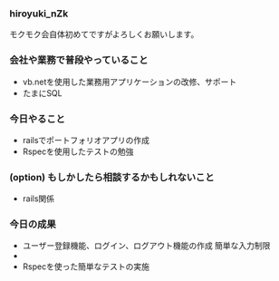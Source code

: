 ### hiroyuki_nZk
モクモク会自体初めてですがよろしくお願いします。
### 会社や業務で普段やっていること
- vb.netを使用した業務用アプリケーションの改修、サポート
- たまにSQL
### 今日やること
- railsでポートフォリオアプリの作成
- Rspecを使用したテストの勉強

### (option) もしかしたら相談するかもしれないこと
- rails関係

### 今日の成果
- ユーザー登録機能、ログイン、ログアウト機能の作成
  簡単な入力制限
- 
- Rspecを使った簡単なテストの実施
  
